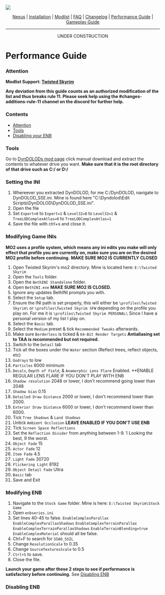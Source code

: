 ![](https://raw.githubusercontent.com/TwistedModding/TwistedModdingLists/refs/heads/main/Twisted%20Skyrim%20logo.webp)

<p align="center">
  <a href="https://www.nexusmods.com/skyrimspecialedition/mods/87820](https://www.nexusmods.com/skyrimspecialedition/mods/132034">Nexus</a> |
  <a href="https://github.com/TwistedModding/TwistedModdingLists/blob/main/README.md">Installation</a> |
  <a href="https://loadorderlibrary.com/lists/twisted-skyrim">Modlist</a> |
  <a href="https://github.com/TwistedModding/TwistedModdingLists/blob/main/FAQ.md">FAQ</a> |
  <a href="https://github.com/TwistedModding/TwistedModdingLists/blob/main/CHANGELOG.md">Changelog</a> |
  <a href="https://github.com/TwistedModding/TwistedModdingLists/blob/main/Performance%20Guide.md">Performance Guide</a> |
  <a href="https://github.com/TwistedModding/TwistedModdingLists/blob/main/GAMEPLAY%20GUIDE.md">Gameplay Guide</a>
</p>

---
<p align="center">
 UNDER CONSTRUCTION
</p>

# Performance Guide

### Attention

**Modlist Support: [Twisted Skyrim](https://discord.gg/jJ3xH5b9Jh)**

**Any deviation from this guide counts as an authorized modification of the list and thus breaks rule 11. Please seek help using the #changes-additions-rule-11 channel on the discord for further help.**

### Contents
- [Attention](#Attention)
- [Tools](#Tools)
- [Disabling your ENB](#Disabling-ENB-*OPTIONAL*)

### Tools
Go to [DynDOLODs mod page](https://www.nexusmods.com/skyrimspecialedition/mods/68518?tab=files) click manual download and extract the contents to whatever drive you want. **Make sure that it is the root directory of that drive such as C:/ or D:/**

### Setting the INI
1. Whereever you extracted DynDOLOD, for me C:/DynDOLOD, navigate to DynDOLOD_SSE.ini. Mine is found here "C:\Dyndolod\Edit Scripts\DynDOLOD\DynDOLOD_SSE.ini".
2. Open the file
3. Set `Expert=0` to `Expert=1` & `Level32=0` to `Level32=1` & `TreeLODComplexAtlas=0` to `TreeLODComplexAtlas=1`
4. Save the file with ctrl+s and close it.

### Modifying Game INIs
**MO2 uses a profile system, which means any ini edits you make will only effect that profile you are currently on, make sure you are on the desired MO2 profile before continuing.**
**MAKE SURE MO2 IS CURRENTLY CLOSED**

1. Open Twisted Skyrim's mo2 directory. Mine is located here: `E:\Twisted Skyrim`
2. Open the `Tools` folder.
3. Open the `BethINI Standalone` folder.
4. Open `BethINI.exe` **MAKE SURE MO2 IS CLOSED.**
5. Ignore any updates BethINI prompts you with.
6. Select the `Setup` tab.
7. Ensure the INI path is set properly, this will either be `\profiles\Twisted Skyrim\` or `\profiles\Twisted Skyrim SFW` depending on the profile you play on. For me it is `\profiles\Twisted Skyrim PERSONAL\` Since I have a personal version of my list I play on.
8. Select the `Basic` tab.
9. Select the `Medium` preset & tick `Recommended Tweaks` afterwards.
10. Make sure `Borderless` is ticked & `64-Bit Render Targets` **Antialiasing set to TAA is recommended but not required.**
11. Switch to the `Detail` tab
12. Tick all the boxes under the `Water` section (Reflect trees, reflect objects, etc)
13. `Godrays` to low
14. `Particles` 6000 minimum
15. `Decals`, `Depth of Field`, & `Anamorphic Lens Flare` Enabled. **ENABLE REGULAR LENS FLARE IF YOU DON'T PLAY WITH ENB
16. `Shadow resolution` 2048 or lower, I don't recommend going lower than 2048
17. `Shadow bias` 0.15
18. `Detailed Draw Distance` 2000 or lower, I don't recommend lower than 2000.
19. `Exterior Draw Distance` 6000 or lower, I don't recommend lower than 6000.
20. Tick `Tree Shadows` & `Land Shadows`
21. Untick `Ambient Occlusion` **LEAVE ENABLED IF YOU DON'T USE ENB**
22. Tick `Screen Space Reflections`
23. Set the `Reflection Divider` from anything between 1-9. 1 Looking the best, 9 the worst.
24. `Object Fade` 15
25. `Actor Fade` 12
26. `Item Fade` 4.5
27. `Light Fade` 30720
28. `Flickering Light` 8192
29. `Object Detail Fade` Ultra
30. `Basic` tab
31. Save and Exit

### Modifying ENB
1. Navigate to the `Stock Game` folder. Mine is here: `E:\Twisted Skyrim\Stock Game`
2. Open `enbseries.ini`
3. Set lines 40-45 to false. `EnableComplexParallax` `EnableComplexParallaxShadows` `EnableComplexTerrainParallax` `EnableComplexTerrainParallaxShadows` `EnableTerrainBlending=true` `EnableComplexMaterial` should all be false.
4. Ctrl+F to search for `SSAO_SSIL`
5. Change `ResolutionScale` to 0.35
6. Change `SourceTexturesScale` to 0.5
7. `Ctrl+S` to save.
8. Close the file.

**Launch your game after these 2 steps to see if performance is satisfactory before continuing.** See [Disabling ENB](#Disabling-ENB)

### Disabling ENB
